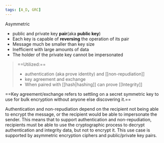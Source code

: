 ```yaml
---
tags: [A_D, GRC]
---
```

Asymmetric
- public and private key **pair**(aka **public key**)
- Each key is capable of **reversing** the operation of its pair
- Message much be smaller than key size
- Inefficient with large amounts of data
- The holder of the private key cannot be impersonated
> ==Utilized:== 
> - authentication (aka prove identity) and [[non-repudiation]]
> - key agreement and exchange
> - When paired with [[hash|hashing]] can prove [[Integrity]] 


==Key agreement/exchange refers to settling on a secret symmetric key to use for bulk encryption without anyone else discovering it.==

Authentication and non-repudiation depend on the recipient not being able to encrypt the message, or the recipient would be able to impersonate the sender. This means that to support authentication and non-repudiation, recipients must be able to use the cryptographic process to decrypt authentication and integrity data, but not to encrypt it. This use case is supported by asymmetric encryption ciphers and public/private key pairs.